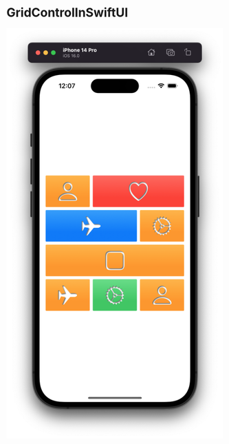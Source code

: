 # GridControlInSwiftUI

![](https://github.com/ram4ik/GridControlInSwiftUI/blob/main/GridControlInSwiftUI/Preview%20Content/Screenshot%202022-10-04%20at%2012.07.11.png)

